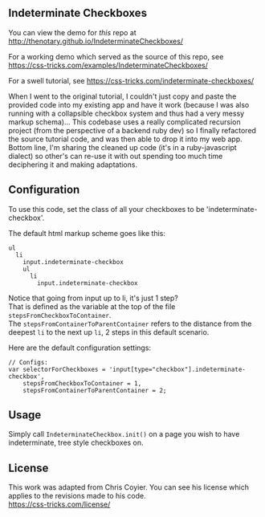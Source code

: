 ## Indeterminate Checkboxes

You can view the demo for *this* repo at http://thenotary.github.io/IndeterminateCheckboxes/

For a working demo which served as the source of this repo, see https://css-tricks.com/examples/IndeterminateCheckboxes/

For a swell tutorial, see https://css-tricks.com/indeterminate-checkboxes/

When I went to the original tutorial, I couldn't just copy and paste the provided code into my existing app and have it work (because I was also running with a collapsible checkbox system and thus had a very messy markup schema)...
This codebase uses a really complicated recursion project (from the perspective of a backend ruby dev)
so I finally refactored the source tutorial code, and was then able to drop it into my web app.  
Bottom line, I'm sharing the cleaned up code (it's in a ruby-javascript dialect) so other's can re-use it with out spending too much time deciphering it and making adaptations.  

## Configuration

To use this code, set the class of all your checkboxes to be 'indeterminate-checkbox'.  

The default html markup scheme goes like this:

    ul
      li
        input.indeterminate-checkbox
        ul
          li
            input.indeterminate-checkbox

Notice that going from input up to li, it's just 1 step?  
That is defined as the variable at the top of the file `stepsFromCheckboxToContainer`.  
The `stepsFromContainerToParentContainer` refers to the distance from the deepest `li` to the next up `li`, 2 steps in this default scenario.  

Here are the default configuration settings:

    // Configs:
    var selectorForCheckboxes = 'input[type="checkbox"].indeterminate-checkbox',
        stepsFromCheckboxToContainer = 1,
        stepsFromContainerToParentContainer = 2;

## Usage

Simply call `IndeterminateCheckbox.init()` on a page you wish to have indeterminate, tree style checkboxes on.  

## License

This work was adapted from Chris Coyier.  You can see his license which applies to the revisions made to his code.  
https://css-tricks.com/license/
